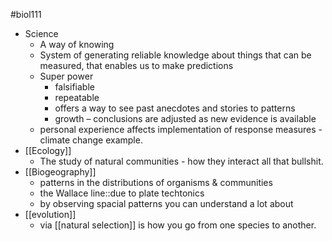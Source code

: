 #biol111 
- Science
	- A way of knowing
	- System of generating reliable knowledge about things that can be measured, that enables us to make predictions
	- Super power
		- falsifiable
		- repeatable
		- offers a way to see past anecdotes and stories to patterns
		- growth – conclusions are adjusted as new evidence is available
	- personal experience affects implementation of response measures - climate change example. 
- [[Ecology]]
	- The study of natural communities - how they interact all that bullshit. 
- [[Biogeography]]
	- patterns in the distributions of organisms & communities
	- the Wallace line::due to plate techtonics
	- by observing spacial patterns you can understand a lot about 
- [[evolution]]
	- via [[natural selection]] is how you go from one species to another. 

